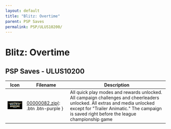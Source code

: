 ```yaml
---
layout: default
title: "Blitz: Overtime"
parent: PSP Saves
permalink: PSP/ULUS10200/
---
```

# Blitz: Overtime

## PSP Saves - ULUS10200

| Icon | Filename | Description |
|------|----------|-------------|
| ![Blitz: Overtime](ICON0.PNG) | [00000082.zip](00000082.zip){: .btn .btn-purple } | All quick play modes and rewards unlocked. All campaign challenges and cheerleaders unlocked. All extras and media unlocked except for "Trailer Animatic." The campaign is saved right before the league championship game |

